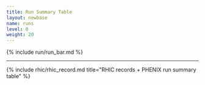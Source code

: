 ```yaml
---
title: Run Summary Table
layout: newbase
name: runs
level: 0
weight: 20
---
```

{% include run/run_bar.md %}
<hr/>
{% include rhic/rhic_record.md title="RHIC records + PHENIX run summary table" %}
